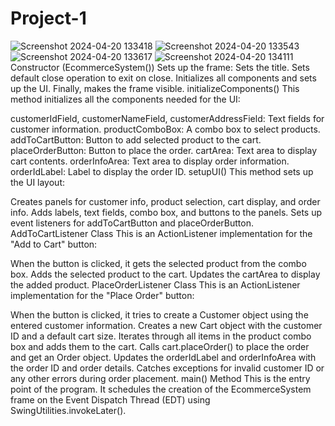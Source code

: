 # Project-1
![Screenshot 2024-04-20 133418](https://github.com/basmalamoataz/Project-BasmalaMoataz/assets/89751842/4d4ac55c-d1ea-4ec5-9783-ecd03c6bfc50)
![Screenshot 2024-04-20 133543](https://github.com/basmalamoataz/Project-BasmalaMoataz/assets/89751842/682c1b22-7c6e-45e6-afa0-7997cb18f719)
![Screenshot 2024-04-20 133617](https://github.com/basmalamoataz/Project-BasmalaMoataz/assets/89751842/7cf22dec-bf0c-4cfc-8091-5bf03ccc4bef)
![Screenshot 2024-04-20 134111](https://github.com/basmalamoataz/Project-BasmalaMoataz/assets/89751842/bf8421a8-0768-487a-81d2-592b38cf9622)
Constructor (EcommerceSystem())
Sets up the frame:
Sets the title.
Sets default close operation to exit on close.
Initializes all components and sets up the UI.
Finally, makes the frame visible.
initializeComponents()
This method initializes all the components needed for the UI:

customerIdField, customerNameField, customerAddressField: Text fields for customer information.
productComboBox: A combo box to select products.
addToCartButton: Button to add selected product to the cart.
placeOrderButton: Button to place the order.
cartArea: Text area to display cart contents.
orderInfoArea: Text area to display order information.
orderIdLabel: Label to display the order ID.
setupUI()
This method sets up the UI layout:

Creates panels for customer info, product selection, cart display, and order info.
Adds labels, text fields, combo box, and buttons to the panels.
Sets up event listeners for addToCartButton and placeOrderButton.
AddToCartListener Class
This is an ActionListener implementation for the "Add to Cart" button:

When the button is clicked, it gets the selected product from the combo box.
Adds the selected product to the cart.
Updates the cartArea to display the added product.
PlaceOrderListener Class
This is an ActionListener implementation for the "Place Order" button:

When the button is clicked, it tries to create a Customer object using the entered customer information.
Creates a new Cart object with the customer ID and a default cart size.
Iterates through all items in the product combo box and adds them to the cart.
Calls cart.placeOrder() to place the order and get an Order object.
Updates the orderIdLabel and orderInfoArea with the order ID and order details.
Catches exceptions for invalid customer ID or any other errors during order placement.
main() Method
This is the entry point of the program.
It schedules the creation of the EcommerceSystem frame on the Event Dispatch Thread (EDT) using SwingUtilities.invokeLater().



    
    

